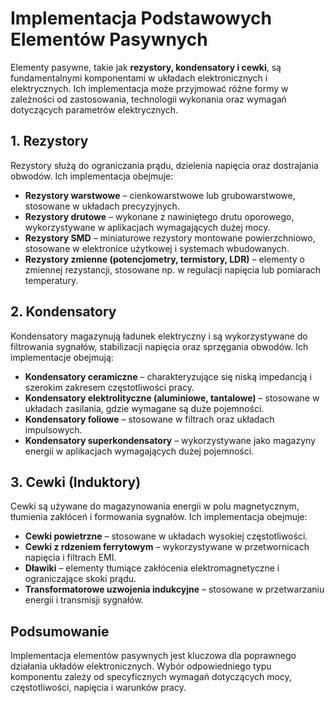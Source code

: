 # Implementacja Podstawowych Elementów Pasywnych  

Elementy pasywne, takie jak **rezystory, kondensatory i cewki**, są fundamentalnymi komponentami w układach elektronicznych i elektrycznych. Ich implementacja może przyjmować różne formy w zależności od zastosowania, technologii wykonania oraz wymagań dotyczących parametrów elektrycznych.

## **1. Rezystory**  
Rezystory służą do ograniczania prądu, dzielenia napięcia oraz dostrajania obwodów. Ich implementacja obejmuje:  
- **Rezystory warstwowe** – cienkowarstwowe lub grubowarstwowe, stosowane w układach precyzyjnych.  
- **Rezystory drutowe** – wykonane z nawiniętego drutu oporowego, wykorzystywane w aplikacjach wymagających dużej mocy.  
- **Rezystory SMD** – miniaturowe rezystory montowane powierzchniowo, stosowane w elektronice użytkowej i systemach wbudowanych.  
- **Rezystory zmienne (potencjometry, termistory, LDR)** – elementy o zmiennej rezystancji, stosowane np. w regulacji napięcia lub pomiarach temperatury.  

## **2. Kondensatory**  
Kondensatory magazynują ładunek elektryczny i są wykorzystywane do filtrowania sygnałów, stabilizacji napięcia oraz sprzęgania obwodów. Ich implementacje obejmują:  
- **Kondensatory ceramiczne** – charakteryzujące się niską impedancją i szerokim zakresem częstotliwości pracy.  
- **Kondensatory elektrolityczne (aluminiowe, tantalowe)** – stosowane w układach zasilania, gdzie wymagane są duże pojemności.  
- **Kondensatory foliowe** – stosowane w filtrach oraz układach impulsowych.  
- **Kondensatory superkondensatory** – wykorzystywane jako magazyny energii w aplikacjach wymagających dużej pojemności.  

## **3. Cewki (Induktory)**  
Cewki są używane do magazynowania energii w polu magnetycznym, tłumienia zakłóceń i formowania sygnałów. Ich implementacja obejmuje:  
- **Cewki powietrzne** – stosowane w układach wysokiej częstotliwości.  
- **Cewki z rdzeniem ferrytowym** – wykorzystywane w przetwornicach napięcia i filtrach EMI.  
- **Dławiki** – elementy tłumiące zakłócenia elektromagnetyczne i ograniczające skoki prądu.  
- **Transformatorowe uzwojenia indukcyjne** – stosowane w przetwarzaniu energii i transmisji sygnałów.  

## **Podsumowanie**  
Implementacja elementów pasywnych jest kluczowa dla poprawnego działania układów elektronicznych. Wybór odpowiedniego typu komponentu zależy od specyficznych wymagań dotyczących mocy, częstotliwości, napięcia i warunków pracy.